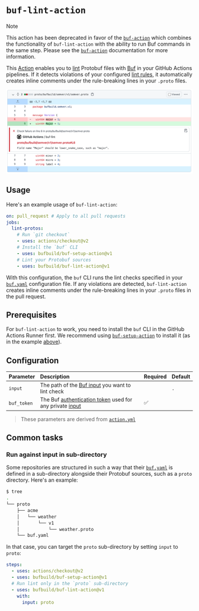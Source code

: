 # `buf-lint-action`

> [!NOTE]
> This action has been deprecated in favor of the [`buf-action`][buf-action] which combines the
> functionality of `buf-lint-action` with the ability to run Buf commands in the same step. Please
> see the [`buf-action`][buf-action] documentation for more information.

This [Action] enables you to [lint] Protobuf files with [Buf] in your GitHub Actions pipelines. If
it detects violations of your configured [lint rules][lint.rules], it automatically creates inline
comments under the rule-breaking lines in your `.proto` files.

![Per-line pull request comments](./static/img/lint.png)

## Usage

Here's an example usage of `buf-lint-action`:

```yaml
on: pull_request # Apply to all pull requests
jobs:
  lint-protos:
    # Run `git checkout`
    - uses: actions/checkout@v2
    # Install the `buf` CLI
    - uses: bufbuild/buf-setup-action@v1
    # Lint your Protobuf sources
    - uses: bufbuild/buf-lint-action@v1
```

With this configuration, the `buf` CLI runs the lint checks specified in your [`buf.yaml`][buf-yaml]
configuration file. If any violations are detected, `buf-lint-action` creates inline comments under
the rule-breaking lines in your `.proto` files in the pull request.

## Prerequisites

For `buf-lint-action` to work, you need to install the `buf` CLI in the GitHub Actions Runner first.
We recommend using [`buf-setup-action`][buf-setup] to install it (as in the example
[above](#usage)).

## Configuration

Parameter | Description | Required | Default
:---------|:------------|:---------|:-------
`input` | The path of the [Buf input][input] you want to lint check | | `.`
`buf_token` | The Buf [authentication token][token] used for any private [input] | ✅ |

> These parameters are derived from [`action.yml`](./action.yml)

## Common tasks

### Run against input in sub-directory

Some repositories are structured in such a way that their [`buf.yaml`][buf-yaml] is defined in a
sub-directory alongside their Protobuf sources, such as a `proto` directory. Here's an example:

```sh
$ tree
.
└── proto
    ├── acme
    │   └── weather
    │       └── v1
    │           └── weather.proto
    └── buf.yaml
```

In that case, you can target the `proto` sub-directory by setting `input` to `proto`:

```yaml
steps:
  - uses: actions/checkout@v2
  - uses: bufbuild/buf-setup-action@v1
  # Run lint only in the `proto` sub-directory
  - uses: bufbuild/buf-lint-action@v1
    with:
      input: proto
```

[action]: https://docs.github.com/actions
[buf-action]: https://github.com/bufbuild/buf-action
[buf]: https://buf.build
[buf-breaking]: https://github.com/marketplace/actions/buf-breaking
[buf-push]: https://github.com/marketplace/actions/buf-push
[buf-setup]: https://github.com/bufbuild/buf-setup-action
[buf-yaml]: https://docs.buf.build/configuration/v1/buf-yaml
[input]: https://docs.buf.build/reference/inputs
[lint]: https://docs.buf.build/lint/usage
[lint.rules]: https://docs.buf.build/lint/rules
[token]: https://docs.buf.build/bsr/authentication#create-an-api-token
